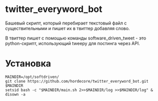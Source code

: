 # twitter_everyword_bot

Башевый скрипт, который перебирает текстовый файл с существительными и пишет их в твиттер добавляя слово.

В твиттер пишет с помощью команды software_driven_tweet - это python-скрипт, использующий tweepy для постинга через API.

# Установка
  
    MAINDIR=/opt/softdriven/
    git clone https://github.com/hordecore/twitter_everyword_bot.git $MAINDIR
    setsid bash -c "$MAINDIR/main.sh 2>>$MAINDIR/log >>$MAINDIR/log" & disown -a

